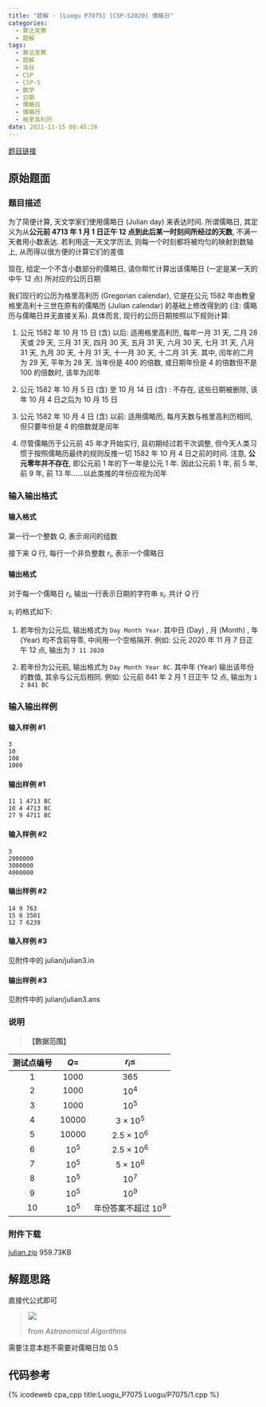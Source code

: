 ```yaml
---
title: "题解 - [Luogu P7075] [CSP-S2020] 儒略日"
categories:
  - 算法竞赛
  - 题解
tags:
  - 算法竞赛
  - 题解
  - 洛谷
  - CSP
  - CSP-S
  - 数学
  - 日期
  - 儒略日
  - 儒略历
  - 格里高利历
date: 2021-11-15 00:45:28
---
```


[题目链接](https://www.luogu.com.cn/problem/P7075)

<!-- more -->

## 原始题面

### 题目描述

为了简便计算, 天文学家们使用儒略日 (Julian day) 来表达时间. 所谓儒略日, 其定义为从**公元前 4713 年 1 月 1 日正午 12 点到此后某一时刻间所经过的天数**, 不满一天者用小数表达. 若利用这一天文学历法, 则每一个时刻都将被均匀的映射到数轴上, 从而得以很方便的计算它们的差值

现在, 给定一个不含小数部分的儒略日, 请你帮忙计算出该儒略日 (一定是某一天的中午 12 点) 所对应的公历日期

我们现行的公历为格里高利历 (Gregorian calendar), 它是在公元 1582 年由教皇格里高利十三世在原有的儒略历 (Julian calendar) 的基础上修改得到的 (注: 儒略历与儒略日并无直接关系). 具体而言, 现行的公历日期按照以下规则计算:

1. 公元 1582 年 10 月 15 日 (含) 以后: 适用格里高利历, 每年一月 $31$ 天, 二月 $28$ 天或 $29$ 天, 三月 $31$ 天, 四月 $30$ 天, 五月 $31$ 天, 六月 $30$ 天, 七月 $31$ 天, 八月 $31$ 天, 九月 $30$ 天, 十月 $31$ 天, 十一月 $30$ 天, 十二月 $31$ 天. 其中, 闰年的二月为 $29$ 天, 平年为 $28$ 天. 当年份是 $400$ 的倍数, 或日期年份是 $4$ 的倍数但不是 $100$ 的倍数时, 该年为闰年

2. 公元 1582 年 10 月 5 日 (含) 至 10 月 14 日 (含) : 不存在, 这些日期被删除, 该年 10 月 4 日之后为 10 月 15 日

3. 公元 1582 年 10 月 4 日 (含) 以前: 适用儒略历, 每月天数与格里高利历相同, 但只要年份是 $4$ 的倍数就是闰年

4. 尽管儒略历于公元前 45 年才开始实行, 且初期经过若干次调整, 但今天人类习惯于按照儒略历最终的规则反推一切 1582 年 10 月 4 日之前的时间. 注意, **公元零年并不存在**, 即公元前 1 年的下一年是公元 1 年. 因此公元前 1 年, 前 5 年, 前 9 年, 前 13 年......以此类推的年份应视为闰年

### 输入输出格式

#### 输入格式

第一行一个整数 $Q$, 表示询问的组数

接下来 $Q$ 行, 每行一个非负整数 $r_i$, 表示一个儒略日

#### 输出格式

对于每一个儒略日 $r_i$, 输出一行表示日期的字符串 $s_i$. 共计 $Q$ 行

$s_i$ 的格式如下:

1. 若年份为公元后, 输出格式为 `Day Month Year`. 其中日 (Day) , 月 (Month) , 年 (Year) 均不含前导零, 中间用一个空格隔开. 例如: 公元 2020 年 11 月 7 日正午 12 点, 输出为 `7 11 2020`

2. 若年份为公元前, 输出格式为 `Day Month Year BC`. 其中年 (Year) 输出该年份的数值, 其余与公元后相同. 例如: 公元前 841 年 2 月 1 日正午 12 点, 输出为 `1 2 841 BC`

### 输入输出样例

#### 输入样例 #1

```input1
3
10
100
1000
```

#### 输出样例 #1

```output1
11 1 4713 BC
10 4 4713 BC
27 9 4711 BC
```

#### 输入样例 #2

```input2
3
2000000
3000000
4000000
```

#### 输出样例 #2

```output2
14 9 763
15 8 3501
12 7 6239
```

#### 输入样例 #3

见附件中的 julian/julian3.in

#### 输出样例 #3

见附件中的 julian/julian3.ans

### 说明

> **【数据范围】**

| 测试点编号 |  $Q =$  |       $r_i \le$       |
| :--------: | :-----: | :-------------------: |
|    $1$     | $1000$  |         $365$         |
|    $2$     | $1000$  |        $10^4$         |
|    $3$     | $1000$  |        $10^5$         |
|    $4$     | $10000$ |    $3\times 10^5$     |
|    $5$     | $10000$ |   $2.5\times 10^6$    |
|    $6$     | $10^5$  |   $2.5\times 10^6$    |
|    $7$     | $10^5$  |    $5\times 10^6$     |
|    $8$     | $10^5$  |        $10^7$         |
|    $9$     | $10^5$  |        $10^9$         |
|    $10$    | $10^5$  | 年份答案不超过 $10^9$ |

### 附件下载

[julian.zip](julian.zip) 959.73KB

## 解题思路

直接代公式即可

> ![](1.webp)
>
> from _Astronomical Algorithms_

需要注意本题不需要对儒略日加 0.5

## 代码参考

{% icodeweb cpa_cpp title:Luogu_P7075 Luogu/P7075/1.cpp %}
